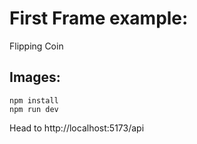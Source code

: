 # First Frame example: 
Flipping Coin 

## Images: 
 <!-- // add image from /local image.png -->
 

```
npm install
npm run dev
```

Head to http://localhost:5173/api